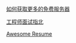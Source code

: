 
[如何获取更多的免费服务器](https://dbwu.tech/posts/other/free-cloud-services/)

[工程师面试指北](https://dbwu.tech/posts/other/interview/)

[Awesome Resume](https://github.com/resumejob/awesome-resume)

